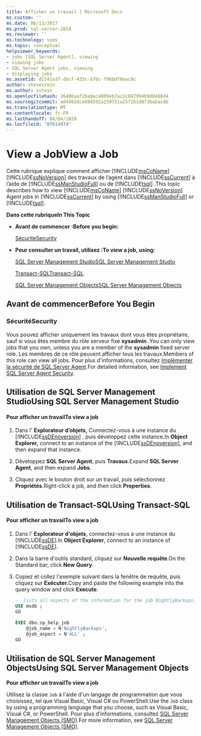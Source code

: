 ```yaml
---
title: Afficher un travail | Microsoft Docs
ms.custom: ''
ms.date: 06/13/2017
ms.prod: sql-server-2014
ms.reviewer: ''
ms.technology: ssms
ms.topic: conceptual
helpviewer_keywords:
- jobs [SQL Server Agent], viewing
- viewing jobs
- SQL Server Agent jobs, viewing
- displaying jobs
ms.assetid: d2241a3f-dbcf-433c-b7bc-f96bdf0eac8c
author: stevestein
ms.author: sstein
ms.openlocfilehash: 26406aaf2ba0ac4809eb7ac2c84799469d0468d4
ms.sourcegitcommit: ad4d92dce894592a259721a1571b1d8736abacdb
ms.translationtype: MT
ms.contentlocale: fr-FR
ms.lasthandoff: 08/04/2020
ms.locfileid: "87614974"
---
```

# <a name="view-a-job"></a><span data-ttu-id="f1fed-102">View a Job</span><span class="sxs-lookup"><span data-stu-id="f1fed-102">View a Job</span></span>
  <span data-ttu-id="f1fed-103">Cette rubrique explique comment afficher [!INCLUDE[msCoName](../../includes/msconame-md.md)] [!INCLUDE[ssNoVersion](../../includes/ssnoversion-md.md)] des travaux de l’agent dans [!INCLUDE[ssCurrent](../../includes/sscurrent-md.md)] à l’aide de [!INCLUDE[ssManStudioFull](../../includes/ssmanstudiofull-md.md)] ou de [!INCLUDE[tsql](../../includes/tsql-md.md)] .</span><span class="sxs-lookup"><span data-stu-id="f1fed-103">This topic describes how to view [!INCLUDE[msCoName](../../includes/msconame-md.md)] [!INCLUDE[ssNoVersion](../../includes/ssnoversion-md.md)] Agent jobs in [!INCLUDE[ssCurrent](../../includes/sscurrent-md.md)] by using [!INCLUDE[ssManStudioFull](../../includes/ssmanstudiofull-md.md)] or [!INCLUDE[tsql](../../includes/tsql-md.md)].</span></span>  
  
 <span data-ttu-id="f1fed-104">**Dans cette rubrique**</span><span class="sxs-lookup"><span data-stu-id="f1fed-104">**In This Topic**</span></span>  
  
-   <span data-ttu-id="f1fed-105">**Avant de commencer :**</span><span class="sxs-lookup"><span data-stu-id="f1fed-105">**Before you begin:**</span></span>  
  
     [<span data-ttu-id="f1fed-106">Sécurité</span><span class="sxs-lookup"><span data-stu-id="f1fed-106">Security</span></span>](#Security)  
  
-   <span data-ttu-id="f1fed-107">**Pour consulter un travail, utilisez :**</span><span class="sxs-lookup"><span data-stu-id="f1fed-107">**To view a job, using:**</span></span>  
  
     [<span data-ttu-id="f1fed-108">SQL Server Management Studio</span><span class="sxs-lookup"><span data-stu-id="f1fed-108">SQL Server Management Studio</span></span>](#SSMS)  
  
     [<span data-ttu-id="f1fed-109">Transact-SQL</span><span class="sxs-lookup"><span data-stu-id="f1fed-109">Transact-SQL</span></span>](#TSQL)  
  
     [<span data-ttu-id="f1fed-110">SQL Server Management Objects</span><span class="sxs-lookup"><span data-stu-id="f1fed-110">SQL Server Management Objects</span></span>](#SMO)  
  
##  <a name="before-you-begin"></a><a name="BeforeYouBegin"></a> <span data-ttu-id="f1fed-111">Avant de commencer</span><span class="sxs-lookup"><span data-stu-id="f1fed-111">Before You Begin</span></span>  
  
###  <a name="security"></a><a name="Security"></a> <span data-ttu-id="f1fed-112">Sécurité</span><span class="sxs-lookup"><span data-stu-id="f1fed-112">Security</span></span>  
 <span data-ttu-id="f1fed-113">Vous pouvez afficher uniquement les travaux dont vous êtes propriétaire, sauf si vous êtes membre du rôle serveur fixe **sysadmin** .</span><span class="sxs-lookup"><span data-stu-id="f1fed-113">You can only view jobs that you own, unless you are a member of the **sysadmin** fixed server role.</span></span> <span data-ttu-id="f1fed-114">Les membres de ce rôle peuvent afficher tous les travaux.</span><span class="sxs-lookup"><span data-stu-id="f1fed-114">Members of this role can view all jobs.</span></span> <span data-ttu-id="f1fed-115">Pour plus d'informations, consultez [Implémenter la sécurité de SQL Server Agent](implement-sql-server-agent-security.md).</span><span class="sxs-lookup"><span data-stu-id="f1fed-115">For detailed information, see [Implement SQL Server Agent Security](implement-sql-server-agent-security.md).</span></span>  
  
##  <a name="using-sql-server-management-studio"></a><a name="SSMS"></a> <span data-ttu-id="f1fed-116">Utilisation de SQL Server Management Studio</span><span class="sxs-lookup"><span data-stu-id="f1fed-116">Using SQL Server Management Studio</span></span>  
  
#### <a name="to-view-a-job"></a><span data-ttu-id="f1fed-117">Pour afficher un travail</span><span class="sxs-lookup"><span data-stu-id="f1fed-117">To view a job</span></span>  
  
1.  <span data-ttu-id="f1fed-118">Dans l' **Explorateur d’objets,** Connectez-vous à une instance du [!INCLUDE[ssDEnoversion](../../includes/ssdenoversion-md.md)] , puis développez cette instance.</span><span class="sxs-lookup"><span data-stu-id="f1fed-118">In **Object Explorer,** connect to an instance of the [!INCLUDE[ssDEnoversion](../../includes/ssdenoversion-md.md)], and then expand that instance.</span></span>  
  
2.  <span data-ttu-id="f1fed-119">Développez **SQL Server Agent**, puis **Travaux**.</span><span class="sxs-lookup"><span data-stu-id="f1fed-119">Expand **SQL Server Agent**, and then expand **Jobs**.</span></span>  
  
3.  <span data-ttu-id="f1fed-120">Cliquez avec le bouton droit sur un travail, puis sélectionnez **Propriétés**.</span><span class="sxs-lookup"><span data-stu-id="f1fed-120">Right-click a job, and then click **Properties**.</span></span>  
  
##  <a name="using-transact-sql"></a><a name="TSQL"></a> <span data-ttu-id="f1fed-121">Utilisation de Transact-SQL</span><span class="sxs-lookup"><span data-stu-id="f1fed-121">Using Transact-SQL</span></span>  
  
#### <a name="to-view-a-job"></a><span data-ttu-id="f1fed-122">Pour afficher un travail</span><span class="sxs-lookup"><span data-stu-id="f1fed-122">To view a job</span></span>  
  
1.  <span data-ttu-id="f1fed-123">Dans l' **Explorateur d'objets**, connectez-vous à une instance du [!INCLUDE[ssDE](../../includes/ssde-md.md)].</span><span class="sxs-lookup"><span data-stu-id="f1fed-123">In **Object Explorer**, connect to an instance of [!INCLUDE[ssDE](../../includes/ssde-md.md)].</span></span>  
  
2.  <span data-ttu-id="f1fed-124">Dans la barre d'outils standard, cliquez sur **Nouvelle requête**.</span><span class="sxs-lookup"><span data-stu-id="f1fed-124">On the Standard bar, click **New Query**.</span></span>  
  
3.  <span data-ttu-id="f1fed-125">Copiez et collez l'exemple suivant dans la fenêtre de requête, puis cliquez sur **Exécuter**.</span><span class="sxs-lookup"><span data-stu-id="f1fed-125">Copy and paste the following example into the query window and click **Execute**.</span></span>  
  
    ```sql
    -- lists all aspects of the information for the job NightlyBackups.  
    USE msdb ;  
    GO  
  
    EXEC dbo.sp_help_job  
        @job_name = N'NightlyBackups',  
        @job_aspect = N'ALL' ;  
    GO  
    ```  
  
##  <a name="using-sql-server-management-objects"></a><a name="SMO"></a><span data-ttu-id="f1fed-126">Utilisation de SQL Server Management Objects</span><span class="sxs-lookup"><span data-stu-id="f1fed-126">Using SQL Server Management Objects</span></span>  
 <span data-ttu-id="f1fed-127">**Pour afficher un travail**</span><span class="sxs-lookup"><span data-stu-id="f1fed-127">**To view a job**</span></span>  
  
 <span data-ttu-id="f1fed-128">Utilisez la classe `Job` à l'aide d'un langage de programmation que vous choisissez, tel que Visual Basic, Visual C# ou PowerShell.</span><span class="sxs-lookup"><span data-stu-id="f1fed-128">Use the `Job` class by using a programming language that you choose, such as Visual Basic, Visual C#, or PowerShell.</span></span> <span data-ttu-id="f1fed-129">Pour plus d’informations, consultez [SQL Server Management Objects (SMO)](https://msdn.microsoft.com/library/ms162169.aspx).</span><span class="sxs-lookup"><span data-stu-id="f1fed-129">For more information, see [SQL Server Management Objects (SMO)](https://msdn.microsoft.com/library/ms162169.aspx).</span></span>  
